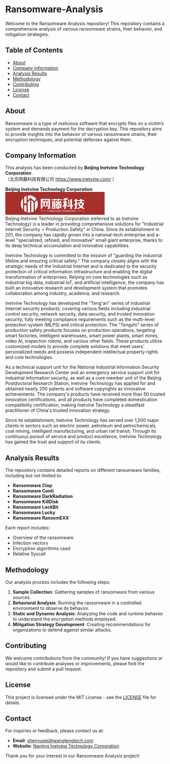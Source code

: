 # Ransomware-Analysis
Welcome to the Ransomware Analysis repository! This repository contains a comprehensive analysis of various ransomware strains, their behavior, and mitigation strategies.

## Table of Contents

- [About](#about)
- [Company Information](#company-information)
- [Analysis Results](#analysis-results)
- [Methodology](#methodology)
- [Contributing](#contributing)
- [License](#license)
- [Contact](#contact)

## About

Ransomware is a type of malicious software that encrypts files on a victim’s system and demands payment for the decryption key. This repository aims to provide insights into the behavior of various ransomware strains, their encryption techniques, and potential defenses against them.

## Company Information

This analysis has been conducted by 
**Beijing Inetvine Technology Corporation** .</br>（北京网藤科技有限公司 https://www.inetvine.com/ ）

**Beijing Inetvine Technology Corporation**
 </br>![images](Resource/inetvine.png) </br>
Beijing Inetvine Technology Corporation (referred to as Inetvine Technology) is a leader in providing comprehensive solutions for "Industrial Internet Security + Production Safety" in China. Since its establishment in 201, the company has rapidly grown into a national-tech enterprise and a-level "specialized, refined, and innovative" small giant enterprise, thanks to its deep technical accumulation and innovative capabilities.

Inetvine Technology is committed to the mission of "guarding the industrial lifeline and ensuring critical safety." The company closely aligns with the strategic needs of the Industrial Internet and is dedicated to the security protection of critical information infrastructure and enabling the digital transformation of enterprises. Relying on core technologies such as industrial big data, industrial IoT, and artificial intelligence, the company has built an innovative research and development system that promotes collaboration among industry, academia, and research.

Inetvine Technology has developed the "Teng'an" series of industrial Internet security products, covering various fields including industrial control security, network security, data security, and trusted innovation security, fully meeting compliance requirements such as the multi-level protection system (MLPS) and critical protection. The "Tengzhi" series of production safety products focuses on production operations, targeting smart factories, intelligent warehouses, smart power plants, smart mines, video AI, inspection robots, and various other fields. These products utilize customized models to provide complete solutions that meet users' personalized needs and possess independent intellectual property rights and core technologies.

As a technical support unit for the National Industrial Information Security Development Research Center and an emergency service support unit for industrial information security, as well as a core member unit of the Beijing Postdoctoral Research Station, Inetvine Technology has applied for and obtained nearly 200 patents and software copyrights as innovative achievements. The company's products have received more than 50 trusted innovation certifications, and all products have completed domestication compatibility certification, making Inetvine Technology a steadfast practitioner of China's trusted innovation strategy.

Since its establishment, Inetvine Technology has served over 1,500 major clients in sectors such as electric power, petroleum and petrochemicals, coal mining, intelligent manufacturing, and urban rail transit. Through its continuous pursuit of service and product excellence, Inetvine Technology has gained the trust and support of its clients.

## Analysis Results

The repository contains detailed reports on different ransomware families, including but not limited to:

- **Ransomware Clop**
- **Ransomware Conti**
- **Ransomware DarkRadiation**
- **Ransomware KillDisk**
- **Ransomware LockBit**
- **Ransomware Lucky**
- **Ransomware RansomEXX**

Each report includes:

- Overview of the ransomware
- Infection vectors
- Encryption algorithms used
- Relative Syscall

## Methodology

Our analysis process includes the following steps:

1. **Sample Collection**: Gathering samples of ransomware from various sources.
2. **Behavioral Analysis**: Running the ransomware in a controlled environment to observe its behavior.
3. **Static and Dynamic Analysis**: Analyzing the code and runtime behavior to understand the encryption methods employed.
4. **Mitigation Strategy Development**: Creating recommendations for organizations to defend against similar attacks.

## Contributing

We welcome contributions from the community! If you have suggestions or would like to contribute analyses or improvements, please fork the repository and submit a pull request.

## License

This project is licensed under the MIT License - see the [LICENSE](LICENSE) file for details.

## Contact

For inquiries or feedback, please contact us at:

- **Email**: shenyupei@wangtengtech.com
- **Website**: [Nanjing Inetvine Technology Corporation](https://www.inetvine.com/)

Thank you for your interest in our Ransomware Analysis project!